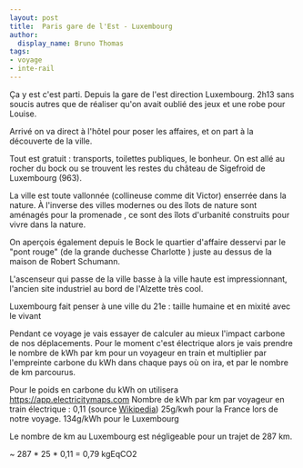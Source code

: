 ```yaml
---
layout: post
title:  Paris gare de l'Est - Luxembourg
author:
  display_name: Bruno Thomas
tags:
- voyage
- inte-rail
---
```


Ça y est c'est parti. Depuis la gare de l'est direction Luxembourg.
2h13 sans soucis autres que de réaliser qu'on avait oublié des jeux et une robe pour Louise.

Arrivé on va direct  à l'hôtel pour  poser les affaires, et on part à la découverte de la ville.

Tout est gratuit : transports, toilettes publiques, le bonheur. On est allé au  rocher du bock ou se trouvent les restes du château de Sigefroid de Luxembourg (963).

La ville est toute vallonnée (collineuse comme dit Victor) enserrée dans la nature. À l'inverse des villes modernes ou des îlots de nature sont aménagés pour la promenade , ce sont des îlots d'urbanité construits pour vivre dans la nature.

On aperçois également depuis le Bock le quartier d'affaire desservi par le "pont rouge" (de la grande duchesse Charlotte ) juste au dessus de la maison de Robert Schumann.

L'ascenseur qui passe de la ville basse à la ville haute est impressionnant, l'ancien site industriel au bord de l'Alzette très cool.

Luxembourg fait penser à une ville du 21e : taille humaine et en mixité avec le vivant

Pendant ce voyage je vais essayer de calculer au mieux l'impact carbone de nos déplacements. Pour le moment c'est électrique alors je vais prendre le nombre de kWh par km pour un voyageur en train et multiplier par l'empreinte carbone du kWh dans chaque pays où on ira, et par le nombre de km parcourus.

Pour le poids en carbone du kWh on utilisera https://app.electricitymaps.com
Nombre de kWh par km par voyageur en train électrique : 0,11 (source [Wikipedia](https://fr.wikipedia.org/wiki/Efficacit%C3%A9_%C3%A9nerg%C3%A9tique_dans_les_transports#Transport_ferroviaire))
25g/kwh pour la France lors de notre voyage.
134g/kWh pour le Luxembourg

Le nombre de km au Luxembourg est négligeable pour un trajet de 287 km.


~ 287 * 25 * 0,11 = 0,79 kgEqCO2
